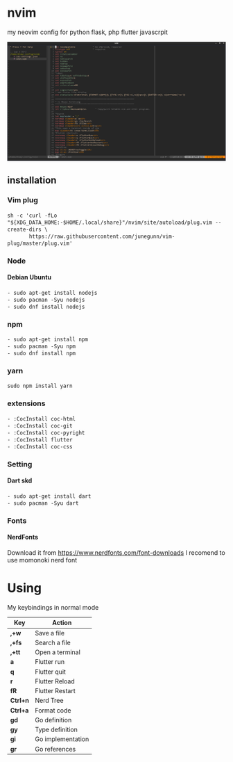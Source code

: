 # nvim
my neovim config for python flask, php flutter javascrpit

![](./1.png)

## installation
### Vim plug
```
sh -c 'curl -fLo "${XDG_DATA_HOME:-$HOME/.local/share}"/nvim/site/autoload/plug.vim --create-dirs \
       https://raw.githubusercontent.com/junegunn/vim-plug/master/plug.vim'
```

### Node
#### Debian Ubuntu
```
- sudo apt-get install nodejs
- sudo pacman -Syu nodejs
- sudo dnf install nodejs
```

### npm
```
- sudo apt-get install npm
- sudo pacman -Syu npm
- sudo dnf install npm
```

### yarn
```
sudo npm install yarn
```
### extensions 
```
- :CocInstall coc-html
- :CocInstall coc-git
- :CocInstall coc-pyright
- :CocInstall flutter
- :CocInstall coc-css
```
### Setting
#### Dart skd
```
- sudo apt-get install dart
- sudo pacman -Syu dart
```


### Fonts
#### NerdFonts
Download it from https://www.nerdfonts.com/font-downloads
I recomend to use momonoki nerd font
# Using

My keybindings in normal mode

| Key                  | Action                     |
| -------------------- | -------------------------- |
| **,+w**              | Save a file                 |
| **,+fs**             | Search a file               |
| **,+tt**             | Open a terminal            |
| **a**                | Flutter run                |
| **q**                | Flutter quit               |
| **r**                | Flutter Reload             |
| **fR**               | Flutter Restart            |  
| **Ctrl+n**           | Nerd Tree                  |
| **Ctrl+a**           | Format code                |
| **gd**               | Go definition               |
| **gy**               | Type definition             |
| **gi**               | Go implementation          |
| **gr**               | Go references              |

